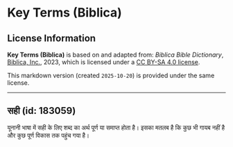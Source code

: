 # Key Terms (Biblica)

## License Information

**Key Terms (Biblica)** is based on and adapted from: _Biblica Bible Dictionary_, [Biblica, Inc.](https://www.biblica.com/), 2023, which is licensed under a [CC BY-SA 4.0 license](https://creativecommons.org/licenses/by-sa/4.0/legalcode.en).

This markdown version (created `2025-10-20`) is provided under the same license.



--------------------------------

## सही (id: 183059)

यूनानी भाषा में सही के लिए शब्द का अर्थ पूर्ण या समाप्त होता है। इसका मतलब है कि कुछ भी गायब नहीं है और कुछ पूर्ण विकास तक पहुंच गया है।


